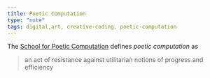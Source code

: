 ```yaml
---
title: Poetic Computation
type: "note"
tags: digital,art, creative-coding, poetic-computation
---
```




The [School for Poetic Computation](https://sfpc.study/) defines _poetic computation_ as

> an act of resistance against utilitarian notions of progress and efficiency

